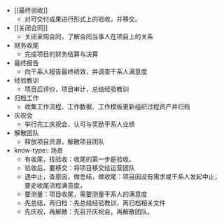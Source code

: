 - [[最终验收]]
	- 对可交付成果进行形式上的验收，并移交。
- [[关闭合同]]
	- 关闭采购合同，了解合同当事人在项目上的关系
- 财务收尾
	- 完成项目的财务结算与决算
- 最终报告
	- 向干系人报告最终绩效，并调查干系人满意度
- 经验教训
	- 项目后评价，项目审计，总结经验教训
- 归档工作
	- 收集工作流程、工作数据、工作模板更新组织过程资产并归档
- 庆祝会
	- 举行完工庆祝会，认可与奖励干系人业绩
- 解散团队
	- 释放项目资源，解散项目团队
- know-type:: 场景
	- 有收尾，找验收：收尾的第一步是验收。
	- 验收后，要移交：将项目移交给运营团队
	- 遇中止，查原因，做总结，做收尾：项目因没有需求或干系人发起中止，要走收尾流程满意度，
	- 要测量：项目收尾，需要测量干系人的满意度
	- 先总结，再归档：先总结经验教训，再归档相关文件
	- 先庆祝，再解散：先召开庆祝会，再解散团队。
